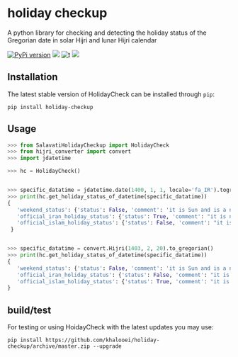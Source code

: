 # holiday checkup 
A python library for checking and detecting the holiday status of the Gregorian date in solar Hijri and lunar Hijri calendar

[![PyPi version](https://img.shields.io/pypi/v/holiday-checkup.svg)](https://pypi.python.org/pypi/holiday-checkup/)
[![](https://img.shields.io/badge/python-3.5+-blue.svg)](https://www.python.org/downloads/) 
![t](https://img.shields.io/badge/status-stable-green.svg) 
[![](https://img.shields.io/github/license/khalooei/holiday-checkup.svg)](https://github.com/khalooei/holiday-checkup/blob/master/LICENSE.md) 



## Installation
The latest stable version of HolidayCheck can be installed through `pip`:

	pip install holiday-checkup



## Usage

```python
>>> from SalavatiHolidayCheckup import HolidayCheck
>>> from hijri_converter import convert
>>> import jdatetime

>>> hc = HolidayCheck()


>>> specific_datatime = jdatetime.date(1400, 1, 1, locale='fa_IR').togregorian()
>>> print(hc.get_holiday_status_of_datetime(specific_datatime))
{
   'weekend_status': {'status': False, 'comment': 'it is Sun and is a normal day in iran'}, 
   'official_iran_holiday_status': {'status': True, 'comment': "it is norooz and is in the iran's official holiday list"}, 
   'official_islam_holiday_status': {'status': False, 'comment': "it is eid ghadir and is in the islam's official holiday list"}
 }


>>> specific_datatime = convert.Hijri(1403, 2, 20).to_gregorian()
>>> print(hc.get_holiday_status_of_datetime(specific_datatime))
{
   'weekend_status': {'status': False, 'comment': 'it is Sun and is a normal day in iran'}, 
   'official_iran_holiday_status': {'status': False, 'comment': "it is melli shodan naft and is in the iran's official holiday list"}, 
   'official_islam_holiday_status': {'status': True, 'comment': "it is birth of imam zaman  and is in the islam's official holiday list"}
}
```


## build/test 
For testing or using HoidayCheck with the latest updates you may use:

	pip install https://github.com/khalooei/holiday-checkup/archive/master.zip --upgrade



